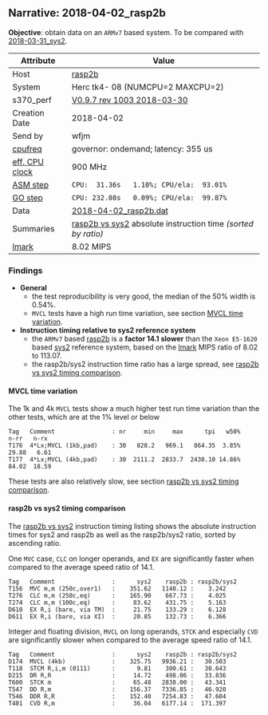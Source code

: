 ## Narrative: 2018-04-02_rasp2b

**Objective**: obtain data on an `ARMv7` based system.
To be compared with [2018-03-31_sys2](2018-03-31_sys2.md).

| Attribute | Value |
| --------- | ----- |
| Host   | [rasp2b](hostinfo_rasp2b.md) |
| System | Herc tk4- 08 (NUMCPU=2 MAXCPU=2) |
| s370_perf | [V0.9.7  rev  1003  2018-03-30](https://github.com/wfjm/s370-perf/blob/2685ff0/codes/s370_perf.asm) |
| Creation Date | 2018-04-02 |
| Send by | wfjm |
| [cpufreq](README_narr.md#user-content-cpufreq) | governor: ondemand; latency: 355 us |
| [eff. CPU clock](README_narr.md#user-content-effclk) | 900 MHz |
| [ASM step](README_narr.md#user-content-asm) | `CPU:  31.36s   1.10%; CPU/ela:  93.01%` |
| [GO step](README_narr.md#user-content-go)   | `CPU: 232.08s   0.09%; CPU/ela:  99.87%` |
| Data | [2018-04-02_rasp2b.dat](../data/2018-04-02_rasp2b.dat) |
| Summaries | [rasp2b vs sys2](sum_2018-04-02_sys2_and_rasp2b.dat) absolute instruction time _(sorted by ratio)_ |
| [lmark](README_narr.md#user-content-lmark) | 8.02 MIPS |

### Findings <a name="find"></a>
- **General**
  - the test reproducibility is very good, the median of the 50% width is 0.54%.
  - `MVCL` tests have a high run time variation, see section
    [MVCL time variation](#user-content-find-mvcl-tvar).
- **Instruction timing relative to sys2 reference system**
  - the `ARMv7` based [rasp2b](hostinfo_rasp2b.md) is a **factor 14.1 slower**
    than the `Xeon E5-1620` based [sys2](hostinfo_sys2.md) reference system,
    based on the [lmark](README_narr.md#user-content-lmark) MIPS ratio of
    8.02 to 113.07.
  - the rasp2b/sys2 instruction time ratio has a large spread, see
    [rasp2b vs sys2 timing comparison](#user-content-find-vs-sys2).

#### MVCL time variation <a name="find-mvcl-tvar"></a>
The 1k and 4k `MVCL` tests show a much higher test run time variation than the
other tests, which are at the 1% level or below
```
Tag   Comment                : nr     min     max      tpi   w50%    n-rr   n-rx
T176  4*Lx;MVCL (1kb,pad)    : 30   828.2   969.1   864.35  3.85%   29.88   6.61
T177  4*Lx;MVCL (4kb,pad)    : 30  2111.2  2833.7  2430.10 14.86%   84.02  18.59
```
These tests are also relatively slow, see section
[rasp2b vs sys2 timing comparison](#user-content-find-vs-sys2).

#### rasp2b vs sys2 timing comparison <a name="find-vs-sys2"></a>
The [rasp2b vs sys2](sum_2018-04-02_sys2_and_rasp2b.dat) instruction
timing listing shows the  absolute instruction times for sys2 and rasp2b
as well as the rasp2b/sys2 ratio, sorted by ascending ratio.

One `MVC` case, `CLC` on longer operands, and `EX` are significantly faster
when compared to the average speed ratio of 14.1.
```
Tag   Comment                :      sys2    rasp2b : rasp2b/sys2
T156  MVC m,m (250c,over1)   :    351.62   1140.12 :    3.242
T276  CLC m,m (250c,eq)      :    165.90    667.73 :    4.025
T274  CLC m,m (100c,eq)      :     83.62    431.75 :    5.163
D610  EX R,i (bare, via TM)  :     21.75    133.29 :    6.128
D611  EX R,i (bare, via XI)  :     20.85    132.73 :    6.366
```

Integer and floating division, `MVCL` on long operands, `STCK` and especially
`CVD` are significantly slower when compared to the average speed ratio of 14.1.
```
Tag   Comment                :      sys2    rasp2b : rasp2b/sys2
D174  MVCL (4kb)             :    325.75   9936.21 :   30.503
T118  STCM R,i,m (0111)      :      9.81    300.61 :   30.643
D215  DR R,R                 :     14.72    498.06 :   33.836
T600  STCK m                 :     65.48   2838.00 :   43.341
T547  DD R,m                 :    156.37   7336.85 :   46.920
T546  DDR R,R                :    152.40   7254.83 :   47.604
T401  CVD R,m                :     36.04   6177.14 :  171.397
```

